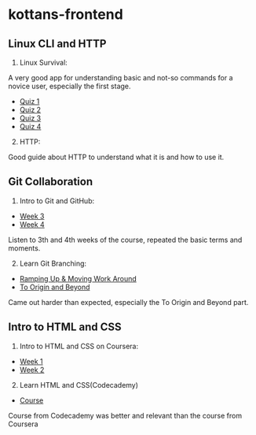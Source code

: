 # kottans-frontend

## Linux CLI and HTTP

1. Linux Survival:

A very good app for understanding basic and not-so commands for a novice user, especially the first stage.

- [Quiz 1](/task_linux_cli/quiz1.png)
- [Quiz 2](/task_linux_cli/quiz2.png)
- [Quiz 3](/task_linux_cli/quiz3.png)
- [Quiz 4](/task_linux_cli/quiz4.png)

2. HTTP:

Good guide about HTTP to understand what it is and how to use it.

## Git Collaboration

1. Intro to Git and GitHub:

- [Week 3](/task_git_collaboration/week3.png)
- [Week 4](/task_git_collaboration/week4.png)

Listen to 3th and 4th weeks of the course, repeated the basic terms and moments.

2. Learn Git Branching:

- [Ramping Up & Moving Work Around](/task_git_collaboration/git_branch1.png)
- [To Origin and Beyond](/task_git_collaboration/git_branch2.png)

Came out harder than expected, especially the To Origin and Beyond part.

## Intro to HTML and CSS

1. Intro to HTML and CSS on Coursera:

- [Week 1](/task_html_css_intro/htmlweek.png)
- [Week 2](/task_html_css_intro/cssweek.png)

2. Learn HTML and CSS(Codecademy)

- [Course](/task_html_css_intro/htmlcsscourse.png)

Course from Codecademy was better and relevant than the course from Coursera
